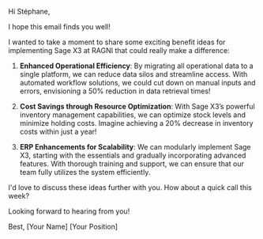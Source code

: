 Hi Stéphane,

I hope this email finds you well! 

I wanted to take a moment to share some exciting benefit ideas for implementing Sage X3 at RAGNI that could really make a difference:

1. **Enhanced Operational Efficiency**: By migrating all operational data to a single platform, we can reduce data silos and streamline access. With automated workflow solutions, we could cut down on manual inputs and errors, envisioning a 50% reduction in data retrieval times!

2. **Cost Savings through Resource Optimization**: With Sage X3’s powerful inventory management capabilities, we can optimize stock levels and minimize holding costs. Imagine achieving a 20% decrease in inventory costs within just a year!

3. **ERP Enhancements for Scalability**: We can modularly implement Sage X3, starting with the essentials and gradually incorporating advanced features. With thorough training and support, we can ensure that our team fully utilizes the system efficiently.

I'd love to discuss these ideas further with you. How about a quick call this week? 

Looking forward to hearing from you!

Best,
[Your Name]
[Your Position]
```
